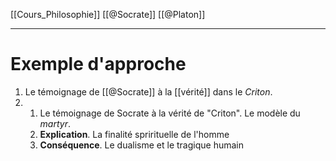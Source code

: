 [[Cours_Philosophie]] [[@Socrate]] [[@Platon]]

---
# Exemple d'approche
1. Le témoignage de [[@Socrate]] à la [[vérité]] dans le *Criton*. 
2. 1. Le témoignage de Socrate à la vérité de "Criton". Le modèle du *martyr*.
	2. **Explication**. La finalité sprirituelle de l'homme
	3. **Conséquence**. Le dualisme et le tragique humain